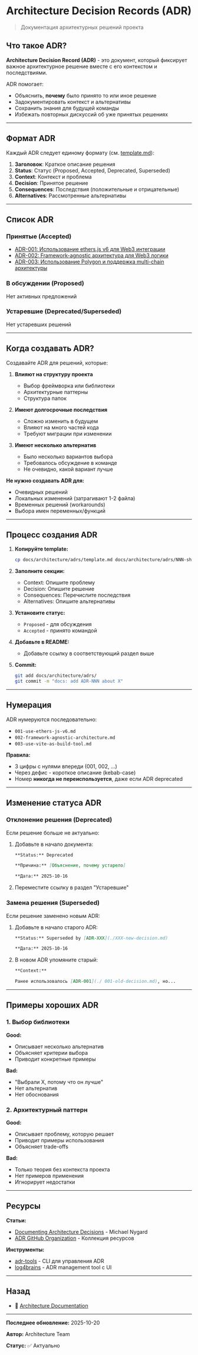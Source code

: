 # Architecture Decision Records (ADR)

> Документация архитектурных решений проекта

## Что такое ADR?

**Architecture Decision Record (ADR)** - это документ, который фиксирует важное архитектурное решение вместе с его контекстом и последствиями.

ADR помогает:

- Объяснить, **почему** было принято то или иное решение
- Задокументировать контекст и альтернативы
- Сохранить знания для будущей команды
- Избежать повторных дискуссий об уже принятых решениях

---

## Формат ADR

Каждый ADR следует единому формату (см. [template.md](./template.md)):

1. **Заголовок**: Краткое описание решения
2. **Status**: Статус (Proposed, Accepted, Deprecated, Superseded)
3. **Context**: Контекст и проблема
4. **Decision**: Принятое решение
5. **Consequences**: Последствия (положительные и отрицательные)
6. **Alternatives**: Рассмотренные альтернативы

---

## Список ADR

### Принятые (Accepted)

- [ADR-001: Использование ethers.js v6 для Web3 интеграции](./001-use-ethers-js-v6.md)
- [ADR-002: Framework-agnostic архитектура для Web3 логики](./002-framework-agnostic-architecture.md)
- [ADR-003: Использование Polygon и поддержка multi-chain архитектуры](./003-polygon-and-multichain-support.md)

### В обсуждении (Proposed)

Нет активных предложений

### Устаревшие (Deprecated/Superseded)

Нет устаревших решений

---

## Когда создавать ADR?

Создавайте ADR для решений, которые:

1. **Влияют на структуру проекта**
   - Выбор фреймворка или библиотеки
   - Архитектурные паттерны
   - Структура папок

2. **Имеют долгосрочные последствия**
   - Сложно изменить в будущем
   - Влияют на много частей кода
   - Требуют миграции при изменении

3. **Имеют несколько альтернатив**
   - Было несколько вариантов выбора
   - Требовалось обсуждение в команде
   - Не очевидно, какой вариант лучше

**Не нужно создавать ADR для:**

- Очевидных решений
- Локальных изменений (затрагивают 1-2 файла)
- Временных решений (workarounds)
- Выбора имен переменных/функций

---

## Процесс создания ADR

1. **Копируйте template:**

   ```bash
   cp docs/architecture/adrs/template.md docs/architecture/adrs/NNN-short-title.md
   ```

2. **Заполните секции:**
   - Context: Опишите проблему
   - Decision: Опишите решение
   - Consequences: Перечислите последствия
   - Alternatives: Опишите альтернативы

3. **Установите статус:**
   - `Proposed` - для обсуждения
   - `Accepted` - принято командой

4. **Добавьте в README:**
   - Добавьте ссылку в соответствующий раздел выше

5. **Commit:**

   ```bash
   git add docs/architecture/adrs/
   git commit -m "docs: add ADR-NNN about X"
   ```

---

## Нумерация

ADR нумеруются последовательно:

- `001-use-ethers-js-v6.md`
- `002-framework-agnostic-architecture.md`
- `003-use-vite-as-build-tool.md`

**Правила:**

- 3 цифры с нулями впереди (001, 002, ...)
- Через дефис - короткое описание (kebab-case)
- Номер **никогда не переиспользуется**, даже если ADR deprecated

---

## Изменение статуса ADR

### Отклонение решения (Deprecated)

Если решение больше не актуально:

1. Добавьте в начало документа:

   ```markdown
   **Status:** Deprecated

   **Причина:** [Объяснение, почему устарело]

   **Дата:** 2025-10-16
   ```

2. Переместите ссылку в раздел "Устаревшие"

### Замена решения (Superseded)

Если решение заменено новым ADR:

1. Добавьте в начало старого ADR:

   ```markdown
   **Status:** Superseded by [ADR-XXX](./XXX-new-decision.md)

   **Дата:** 2025-10-16
   ```

2. В новом ADR упомяните старый:

   ```markdown
   **Context:**

   Ранее использовалось [ADR-001](./ 001-old-decision.md), но...
   ```

---

## Примеры хороших ADR

### 1. Выбор библиотеки

**Good:**

- Описывает несколько альтернатив
- Объясняет критерии выбора
- Приводит конкретные примеры

**Bad:**

- "Выбрали X, потому что он лучше"
- Нет альтернатив
- Нет обоснования

### 2. Архитектурный паттерн

**Good:**

- Описывает проблему, которую решает
- Приводит примеры использования
- Объясняет trade-offs

**Bad:**

- Только теория без контекста проекта
- Нет примеров применения
- Игнорирует недостатки

---

## Ресурсы

**Статьи:**

- [Documenting Architecture Decisions](https://cognitect.com/blog/2011/11/15/documenting-architecture-decisions) - Michael Nygard
- [ADR GitHub Organization](https://adr.github.io/) - Коллекция ресурсов

**Инструменты:**

- [adr-tools](https://github.com/npryce/adr-tools) - CLI для управления ADR
- [log4brains](https://github.com/thomvaill/log4brains) - ADR management tool с UI

---

## Назад

- 📄 [Architecture Documentation](../README.md)

---

**Последнее обновление:** 2025-10-20

**Автор:** Architecture Team

**Статус:** ✅ Актуально
